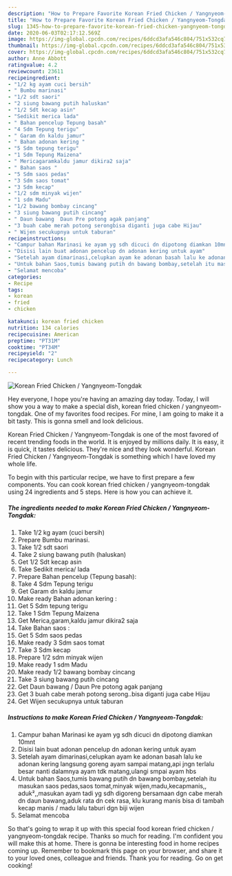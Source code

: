 ```yaml
---
description: "How to Prepare Favorite Korean Fried Chicken / Yangnyeom-Tongdak"
title: "How to Prepare Favorite Korean Fried Chicken / Yangnyeom-Tongdak"
slug: 1345-how-to-prepare-favorite-korean-fried-chicken-yangnyeom-tongdak
date: 2020-06-03T02:17:12.569Z
image: https://img-global.cpcdn.com/recipes/6ddcd3afa546c804/751x532cq70/korean-fried-chicken-yangnyeom-tongdak-foto-resep-utama.jpg
thumbnail: https://img-global.cpcdn.com/recipes/6ddcd3afa546c804/751x532cq70/korean-fried-chicken-yangnyeom-tongdak-foto-resep-utama.jpg
cover: https://img-global.cpcdn.com/recipes/6ddcd3afa546c804/751x532cq70/korean-fried-chicken-yangnyeom-tongdak-foto-resep-utama.jpg
author: Anne Abbott
ratingvalue: 4.2
reviewcount: 23611
recipeingredient:
- "1/2 kg ayam cuci bersih"
- " Bumbu marinasi"
- "1/2 sdt saori"
- "2 siung bawang putih haluskan"
- "1/2 Sdt kecap asin"
- "Sedikit merica lada"
- " Bahan pencelup Tepung basah"
- "4 Sdm Tepung terigu"
- " Garam dn kaldu jamur"
- " Bahan adonan kering "
- "5 Sdm tepung terigu"
- "1 Sdm Tepung Maizena"
- " Mericagaramkaldu jamur dikira2 saja"
- " Bahan saos "
- "5 Sdm saos pedas"
- "3 Sdm saos tomat"
- "3 Sdm kecap"
- "1/2 sdm minyak wijen"
- "1 sdm Madu"
- "1/2 bawang bombay cincang"
- "3 siung bawang putih cincang"
- " Daun bawang  Daun Pre potong agak panjang"
- "3 buah cabe merah potong serongbisa diganti juga cabe Hijau"
- " Wijen secukupnya untuk taburan"
recipeinstructions:
- "Campur bahan Marinasi ke ayam yg sdh dicuci dn dipotong diamkan 10mnt"
- "Disisi lain buat adonan pencelup dn adonan kering untuk ayam"
- "Setelah ayam dimarinasi,celupkan ayam ke adonan basah lalu ke adonan kering langsung goreng ayam sampai matang,api jngn terlalu besar nanti dalamnya ayam tdk matang,ulangi smpai ayam hbs"
- "Untuk bahan Saos,tumis bawang putih dn bawang bombay,setelah itu masukan saos pedas,saos tomat,minyak wijen,madu,kecapmanis,, aduk²,,masukan ayam tadi yg sdh digoreng bersamaan dgn cabe merah dn daun bawang,aduk rata dn cek rasa, klu kurang manis bisa di tambah kecap manis / madu lalu taburi dgn biji wijen"
- "Selamat mencoba"
categories:
- Recipe
tags:
- korean
- fried
- chicken

katakunci: korean fried chicken 
nutrition: 134 calories
recipecuisine: American
preptime: "PT31M"
cooktime: "PT34M"
recipeyield: "2"
recipecategory: Lunch

---
```



![Korean Fried Chicken / Yangnyeom-Tongdak](https://img-global.cpcdn.com/recipes/6ddcd3afa546c804/751x532cq70/korean-fried-chicken-yangnyeom-tongdak-foto-resep-utama.jpg)

Hey everyone, I hope you're having an amazing day today. Today, I will show you a way to make a special dish, korean fried chicken / yangnyeom-tongdak. One of my favorites food recipes. For mine, I am going to make it a bit tasty. This is gonna smell and look delicious.



Korean Fried Chicken / Yangnyeom-Tongdak is one of the most favored of recent trending foods in the world. It is enjoyed by millions daily. It is easy, it is quick, it tastes delicious. They're nice and they look wonderful. Korean Fried Chicken / Yangnyeom-Tongdak is something which I have loved my whole life.


To begin with this particular recipe, we have to first prepare a few components. You can cook korean fried chicken / yangnyeom-tongdak using 24 ingredients and 5 steps. Here is how you can achieve it.

<!--inarticleads1-->

##### The ingredients needed to make Korean Fried Chicken / Yangnyeom-Tongdak:

1. Take 1/2 kg ayam (cuci bersih)
1. Prepare  Bumbu marinasi.
1. Take 1/2 sdt saori
1. Take 2 siung bawang putih (haluskan)
1. Get 1/2 Sdt kecap asin
1. Take Sedikit merica/ lada
1. Prepare  Bahan pencelup (Tepung basah):
1. Take 4 Sdm Tepung terigu
1. Get  Garam dn kaldu jamur
1. Make ready  Bahan adonan kering :
1. Get 5 Sdm tepung terigu
1. Take 1 Sdm Tepung Maizena
1. Get  Merica,garam,kaldu jamur dikira2 saja
1. Take  Bahan saos :
1. Get 5 Sdm saos pedas
1. Make ready 3 Sdm saos tomat
1. Take 3 Sdm kecap
1. Prepare 1/2 sdm minyak wijen
1. Make ready 1 sdm Madu
1. Make ready 1/2 bawang bombay cincang
1. Take 3 siung bawang putih cincang
1. Get  Daun bawang / Daun Pre potong agak panjang
1. Get 3 buah cabe merah potong serong..bisa diganti juga cabe Hijau
1. Get  Wijen secukupnya untuk taburan




<!--inarticleads2-->

##### Instructions to make Korean Fried Chicken / Yangnyeom-Tongdak:

1. Campur bahan Marinasi ke ayam yg sdh dicuci dn dipotong diamkan 10mnt
1. Disisi lain buat adonan pencelup dn adonan kering untuk ayam
1. Setelah ayam dimarinasi,celupkan ayam ke adonan basah lalu ke adonan kering langsung goreng ayam sampai matang,api jngn terlalu besar nanti dalamnya ayam tdk matang,ulangi smpai ayam hbs
1. Untuk bahan Saos,tumis bawang putih dn bawang bombay,setelah itu masukan saos pedas,saos tomat,minyak wijen,madu,kecapmanis,, aduk²,,masukan ayam tadi yg sdh digoreng bersamaan dgn cabe merah dn daun bawang,aduk rata dn cek rasa, klu kurang manis bisa di tambah kecap manis / madu lalu taburi dgn biji wijen
1. Selamat mencoba




So that's going to wrap it up with this special food korean fried chicken / yangnyeom-tongdak recipe. Thanks so much for reading. I'm confident you will make this at home. There is gonna be interesting food in home recipes coming up. Remember to bookmark this page on your browser, and share it to your loved ones, colleague and friends. Thank you for reading. Go on get cooking!
